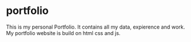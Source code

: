 # portfolio
This is my personal Portfolio. It contains all my data, expierence and work.
My portfolio website is build on html css and js.

